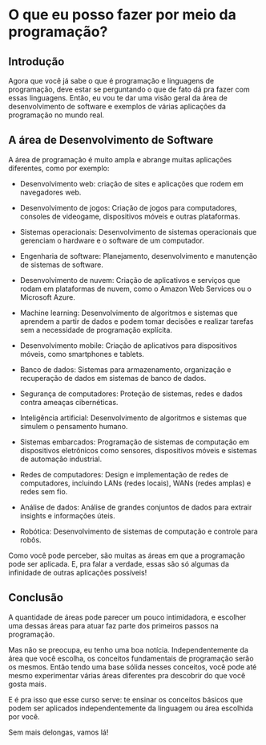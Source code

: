 # O que eu posso fazer por meio da programação?

## Introdução

Agora que você já sabe o que é programação e linguagens de programação, deve estar se perguntando o que de fato dá pra fazer com essas linguagens. Então, eu vou te dar uma visão geral da área de desenvolvimento de software e exemplos de várias aplicações da programação no mundo real.

## A área de Desenvolvimento de Software

A área de programação é muito ampla e abrange muitas aplicações diferentes, como por exemplo:

- Desenvolvimento web: criação de sites e aplicações que rodem em navegadores web.

- Desenvolvimento de jogos: Criação de jogos para computadores, consoles de videogame, dispositivos móveis e outras plataformas.

- Sistemas operacionais: Desenvolvimento de sistemas operacionais que gerenciam o hardware e o software de um computador.

- Engenharia de software: Planejamento, desenvolvimento e manutenção de sistemas de software.

- Desenvolvimento de nuvem: Criação de aplicativos e serviços que rodam em plataformas de nuvem, como o Amazon Web Services ou o Microsoft Azure.

- Machine learning: Desenvolvimento de algoritmos e sistemas que aprendem a partir de dados e podem tomar decisões e realizar tarefas sem a necessidade de programação explícita.

- Desenvolvimento mobile: Criação de aplicativos para dispositivos móveis, como smartphones e tablets.

- Banco de dados: Sistemas para armazenamento, organização e recuperação de dados em sistemas de banco de dados.

- Segurança de computadores: Proteção de sistemas, redes e dados contra ameaças cibernéticas.

- Inteligência artificial: Desenvolvimento de algoritmos e sistemas que simulem o pensamento humano.

- Sistemas embarcados: Programação de sistemas de computação em dispositivos eletrônicos como sensores, dispositivos móveis e sistemas de automação industrial.

- Redes de computadores: Design e implementação de redes de computadores, incluindo LANs (redes locais), WANs (redes amplas) e redes sem fio.

- Análise de dados: Análise de grandes conjuntos de dados para extrair insights e informações úteis.

- Robótica: Desenvolvimento de sistemas de computação e controle para robôs.

Como você pode perceber, são muitas as áreas em que a programação pode ser aplicada. E, pra falar a verdade, essas são só algumas da infinidade de outras aplicações possíveis!

## Conclusão

A quantidade de áreas pode parecer um pouco intimidadora, e escolher uma dessas áreas para atuar faz parte dos primeiros passos na programação.

Mas não se preocupa, eu tenho uma boa notícia. Independentemente da área que você escolha, os conceitos fundamentais de programação serão os mesmos. Então tendo uma base sólida nesses conceitos, você pode até mesmo experimentar várias áreas diferentes pra descobrir do que você gosta mais.

E é pra isso que esse curso serve: te ensinar os conceitos básicos que podem ser aplicados independentemente da linguagem ou área escolhida por você.

Sem mais delongas, vamos lá!
